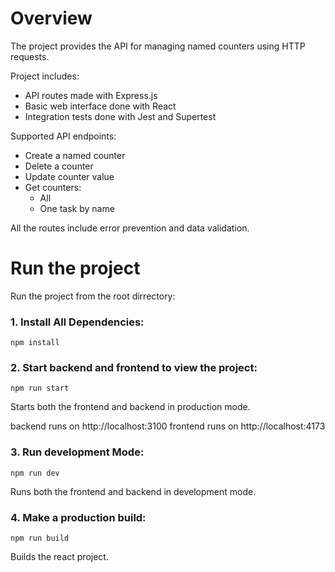 # Overview

The project provides the API for managing named counters using HTTP requests.

Project includes:

- API routes made with Express.js
- Basic web interface done with React
- Integration tests done with Jest and Supertest

Supported API endpoints:

- Create a named counter
- Delete a counter
- Update counter value
- Get counters:
  - All
  - One task by name

All the routes include error prevention and data validation.

# Run the project

Run the project from the root dirrectory:

### 1. Install All Dependencies:

`npm install`

### 2. Start backend and frontend to view the project:

`npm run start`

Starts both the frontend and backend in production mode.

backend runs on http://localhost:3100
frontend runs on http://localhost:4173

### 3. Run development Mode:

`npm run dev`

Runs both the frontend and backend in development mode.

### 4. Make a production build:

`npm run build`

Builds the react project.
